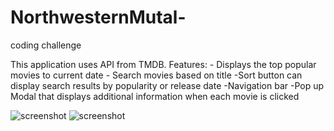 # NorthwesternMutal-

coding challenge

This application uses API from TMDB.
Features: - Displays the top popular movies to current date - Search movies based on title
-Sort button can display search results by popularity or release date
-Navigation bar
-Pop up Modal that displays additional information when each movie is clicked

![screenshot](searchpage.png)
![screenshot](searchresults.png)
